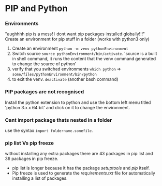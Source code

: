 # PIP and Python

### Environments

"aughhhh pip is a mess! I dont want pip packages installed globally!!!"\
Create an environment for pip stuff in a folder (works with python3 only)

1. Create an environment `python -m venv pythonEnvironment`
2. Switch source `source pythonEnvironment/bin/activate`. 'source is a built in shell command, it runs the content that the venv command generated to change the source of python'
3. verify that you switched environments `which python` => `some/files/pythonEnvironment/bin/python`
4. to exit the venv. `deactivate` (another bash command)

### PIP packages are not recognised

Install the python extension to python and use the bottom left menu titled 'python 3.x.x 64 bit' and click on it to change the environment.

### Cant import package thats nested in a folder

use the syntax `import foldername.somefile`.

### pip list Vs pip freeze

without installing any extra packages there are 43 packages in pip list and 39 packages in pip freeze.

* pip list is longer because it has the package *setuptools* and *pip* itself.
* Pip freeze is used to generate the *requirements.txt* file for automatically installing a list of packages.
